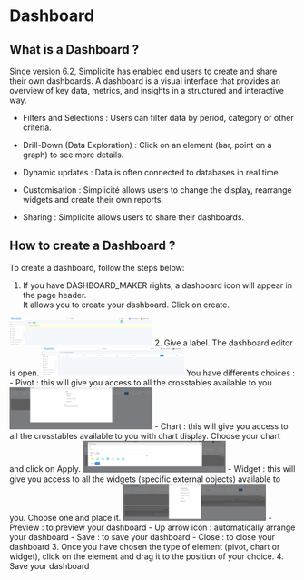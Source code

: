 # Dashboard 

## What is a Dashboard ?

Since version 6.2, Simplicité has enabled end users to create and share their own dashboards.
A dashboard is a visual interface that provides an overview of key data, metrics, and insights in a structured and interactive way.  

- Filters and Selections : Users can filter data by period, category or other criteria.

- Drill-Down (Data Exploration) : Click on an element (bar, point on a graph) to see more details.

- Dynamic updates : Data is often connected to databases in real time.

- Customisation : Simplicité allows users to change the display, rearrange widgets and create their own reports.

- Sharing : Simplicité allows users to share their dashboards.   


## How to create a Dashboard ?

To create a dashboard, follow the steps below:  
1. If you have DASHBOARD_MAKER rights, a dashboard icon will appear in the page header.  
It allows you to create your dashboard. Click on create.  
<img src="dashboard1.png" alt="create dashboard" width="50%"/>
2. Give a label. The dashboard editor is open. 
<img src="dashboard2.png" alt="dashboard editor" width="50%"/>
You have differents choices : 
- Pivot : this will give you access to all the crosstables available to you  
 <img src="dashboard3.png" alt="dashboard pivot" width="50%"/>
- Chart : this will give you access to all the crosstables available to you with chart display. 
  Choose your chart and click on Apply.   
<img src="dashboard4.png" alt="dashboard chart" width="50%"/>
- Widget : this will give you access to all the widgets (specific external objects) available to you.   
  Choose one and place it.   
<img src="dashboard5.png" alt="dashboard widget![alt text](image.png)" width="50%"/>  
- Preview : to preview your dashboard  
- Up arrow icon : automatically arrange your dashboard  
- Save : to save your dashboard  
- Close : to close your dashboard   
3. Once you have chosen the type of element (pivot, chart or widget), click on the element and drag it to the position of your choice.  
4. Save your dashboard 